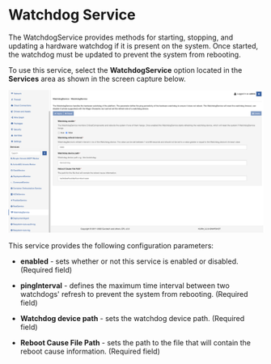 # Watchdog Service

The WatchdogService provides methods for starting, stopping, and updating a hardware watchdog if it is present on the system. Once started, the watchdog must be updated to prevent the system from rebooting.

To use this service, select the **WatchdogService** option located in the **Services** area as shown in the screen capture below.

![Watchdog Service](./images/watchdog-service.png)

This service provides the following configuration parameters:

- **enabled** - sets whether or not this service is enabled or disabled. (Required field)

- **pingInterval** - defines the maximum time interval between two watchdogs' refresh to prevent the system from rebooting. (Required field)

- **Watchdog device path** - sets the watchdog device path. (Required field)

- **Reboot Cause File Path** - sets the path to the file that will contain the reboot cause information. (Required field)